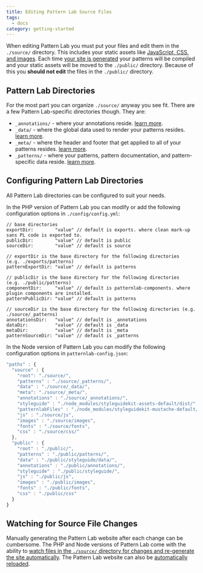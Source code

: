 ```yaml
---
title: Editing Pattern Lab Source Files
tags:
  - docs
category: getting-started
---
```


When editing Pattern Lab you must put your files and edit them in the `./source/` directory. This includes your static assets like [JavaScript, CSS, and images](/docs/pattern-managing-assets.html). Each time [your site is generated](/docs/generating-pattern-lab.html) your patterns will be compiled and your static assets will be moved to the `./public/` directory. Because of this you **should not edit** the files in the `./public/` directory.

## Pattern Lab Directories

For the most part you can organize `./source/` anyway you see fit. There are a few Pattern Lab-specific directories though. They are:

- `_annotations/` - where your annotations reside. [learn more](/docs/pattern-adding-annotations.html).
- `_data/` - where the global data used to render your patterns resides. [learn more](/docs/data-overview.html).
- `_meta/` - where the header and footer that get applied to all of your patterns resides. [learn more](/docs/pattern-header-footer.html).
- `_patterns/` - where your patterns, pattern documentation, and pattern-specific data reside. [learn more](/docs/pattern-organization.html).

## Configuring Pattern Lab Directories

All Pattern Lab directories can be configured to suit your needs.

In the PHP version of Pattern Lab you can modify or add the following configuration options in `./config/config.yml`:

```
// base directories
exportDir:        "value" // default is exports. where clean mark-up sans PL code is exported to.
publicDir:        "value" // default is public
sourceDir:        "value" // default is source

// exportDir is the base directory for the following directories  (e.g. ./exports/patterns)
patternExportDir: "value" // default is patterns

// publicDir is the base directory for the following directories  (e.g. ./public/patterns)
componentDir:     "value" // default is patternlab-components. where plugin components are installed.
patternPublicDir: "value" // default is patterns

// sourceDir is the base directory for the following directories (e.g. ./source/_patterns)
annotationsDir:   "value" // default is _annotations
dataDir:          "value" // default is _data
metaDir:          "value" // default is _meta
patternSourceDir: "value" // default is _patterns
```

In the Node version of Pattern Lab you can modify the following configuration options in `patternlab-config.json`:

```javascript
"paths" : {
  "source" : {
    "root": "./source/",
    "patterns" : "./source/_patterns/",
    "data" : "./source/_data/",
    "meta": "./source/_meta/",
    "annotations" : "./source/_annotations/",
    "styleguide" : "./node_modules/styleguidekit-assets-default/dist/",
    "patternlabFiles" : "./node_modules/styleguidekit-mustache-default/views/",
    "js" : "./source/js",
    "images" : "./source/images",
    "fonts" : "./source/fonts",
    "css" : "./source/css/"
  },
  "public" : {
    "root" : "./public/",
    "patterns" : "./public/patterns/",
    "data" : "./public/styleguide/data/",
    "annotations" : "./public/annotations/",
    "styleguide" : "./public/styleguide/",
    "js" : "./public/js",
    "images" : "./public/images",
    "fonts" : "./public/fonts",
    "css" : "./public/css"
  }
}
```

## Watching for Source File Changes

Manually generating the Pattern Lab website after each change can be cumbersome. The PHP and Node versions of Pattern Lab come with the ability to [watch files in the `./source/` directory for changes and re-generate the site automatically](/docs/advanced-auto-regenerate.html). The Pattern Lab website can also be [automatically reloaded](/docs/advanced-reload-browser.html).
